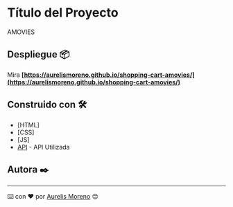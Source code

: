 # Título del Proyecto

AMOVIES

## Despliegue 📦

Mira **[https://aurelismoreno.github.io/shopping-cart-amovies/](https://aurelismoreno.github.io/shopping-cart-amovies/)**

## Construido con 🛠️


* [HTML]
* [CSS]
* [JS]
* [API](http://www.omdbapi.com/) - API Utilizada

## Autora ✒️


---
⌨️ con ❤️ por [Aurelis Moreno](https://github.com/aurelismoreno?tab=repositories) 😊
